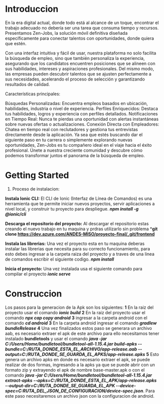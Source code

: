 # Introduccion 

En la era digital actual, donde todo está al alcance de un toque, encontrar el trabajo adecuado no debería ser una tarea que consuma tiempo y recursos. Presentamos Zen-Jobs, la solución móvil definitiva diseñada específicamente para conectar talentos con oportunidades, donde quiera que estén.

Con una interfaz intuitiva y fácil de usar, nuestra plataforma no solo facilita la búsqueda de empleo, sino que también personaliza la experiencia, asegurando que los candidatos encuentren posiciones que se alineen con sus habilidades, intereses y aspiraciones profesionales. Del mismo modo, las empresas pueden descubrir talentos que se ajusten perfectamente a sus necesidades, acelerando el proceso de selección y garantizando resultados de calidad.

Características principales:

Búsquedas Personalizadas: Encuentra empleos basados en ubicación, habilidades, industria o nivel de experiencia.
Perfiles Enriquecidos: Destaca tus habilidades, logros y experiencia con perfiles detallados.
Notificaciones en Tiempo Real: Nunca te pierdas una oportunidad con alertas instantáneas sobre nuevas ofertas o actualizaciones.
Conexión Directa con Empleadores: Chatea en tiempo real con reclutadores y gestiona tus entrevistas directamente desde la aplicación.
Ya sea que estés buscando dar el siguiente paso en tu carrera o simplemente explorando nuevas oportunidades, Zen-Jobs es tu compañero ideal en el viaje hacia el éxito profesional. Únete a nuestra creciente comunidad y descubre cómo podemos transformar juntos el panorama de la búsqueda de empleo.



# Getting Started
1.	Proceso de instalacion:

**Instala Ionic CLI:**
El CLI de Ionic (Interfaz de Línea de Comandos) es una herramienta que te permite iniciar nuevos proyectos, servir aplicaciones a nivel local, y construir tu proyecto para despliegue.
***npm install -g @ionic/cli***

**Descarga el repositorio del proyecto:**
Al descargar el repositorio estas creando el nuevo trabajo en tu maquina y prdras utilizarlo sin problema
***git clone https://dev.azure.com/ANDES-MISO/proyecto-final/_git/frontend**

**Instala las librerias:**
Una vez el proyecto esta en tu maquina deberas instalar las librerias que necesita para su correcto funcionamiento, para esto debes ingresar a la carpeta raiza del proyecto y a traves de una linea de comandos escribir el siguiente codigo.
***npm install***

**Inicia el proyecto:**
Una vez instalada usa el siguiente comando para compilar el proyecto
***ionic serve***

# Construccion
Los pasos para la generacion de la Apk son los siguientes:
**1** En la raiz del proyecto usar el comando ***ionic build***
**2** En la raiz del proyecto usar el comando ***npx cap copy android***
**3** ingresar a la carpeta android con el comando ***cd android***
**3** En la carpeta android ingresar el comando ***gradlew bundleRelease***
**4** Una vez finalizados estos paso se generara un archivo aab, es necesario extraer el apk de este archivo para ello necesitamos tener instalado **bundletools** y usar el comando ***java -jar C:/Users/Home/bundletool/bundletool-all-1.15.4.jar build-apks --bundle=C:/RUTA_DONDE_ESTA_EL_ARCHIVO/app-release.aab --output=C:/RUTA_DONDE_SE_GUARDA_EL_APKS/app-release.apks***
**5** Esto genera un archivo apks en donde es necesario extraer el apk, se puede realizar de dos formas, ingresando a la apks ya que se puede abrir con un formato zip y extrayendo el apk de nombre base-master.apk o con el comando ***java -jar C:/Users/Home/bundletool/bundletool-all-1.15.4.jar extract-apks --apks=C:/RUTA_DONDE_ESTA_EL_APK/app-release.apks --output-dir=C:/RUTA_DONDE_SE_GUARDA_EL_APK --device-spec=C:RUTA_DEL_JSON_DE_CONFIGURACION/device-spec.json***. Para este paso necesitaremos un archivo json con la configuracion de android.
